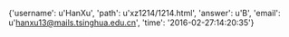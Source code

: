 {'username': u'HanXu', 'path': u'xz1214/1214.html', 'answer': u'B', 'email': u'hanxu13@mails.tsinghua.edu.cn', 'time': '2016-02-27:14:20:35'}